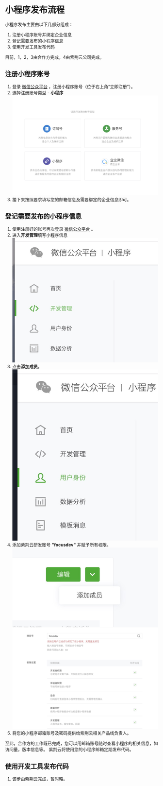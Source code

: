 # 小程序发布流程
小程序发布主要由以下几部分组成：
1. 注册小程序账号并绑定企业信息
2. 登记需要发布的小程序信息
3. 使用开发工具发布代码

目前，1，2，3由合作方完成，4由紫荆云公司完成。


## 注册小程序账号

1. 登录 [微信公众平台](http://github.com) ，注册小程序账号（位于右上角“立即注册”）。
2. 选择注册账号类型 - **小程序**
    ![注册小程序](assets/images/register1.jpg)
3. 接下来按照要求填写您的邮箱信息及需要绑定的企业信息即可。

## 登记需要发布的小程序信息
1. 使用注册好的账号再次登录 [微信公众平台](http://github.com) 。
2. 进入**开发管理**填写小程序信息
    ![开发管理](assets/images/info1.jpg)
3. 点击**添加成员**。
    ![开发管理](assets/images/info2.jpg)
3. 添加紫荆云研发账号 **"focusdev"** 并赋予所有权限。
    ![开发管理](assets/images/info3.jpg)
    ![开发管理](assets/images/info4.jpg)
4. 将您的小程序邮箱账号及密码提供给紫荆云相关产品线负责人。

至此，合作方的工作既已完成，您可以用邮箱账号随时查看小程序的相关信息，如访问量，版本信息等。 紫荆云将使用您的小程序邮箱定期发布代码。

## 使用开发工具发布代码
1. 该步由紫荆云完成，暂时略。
